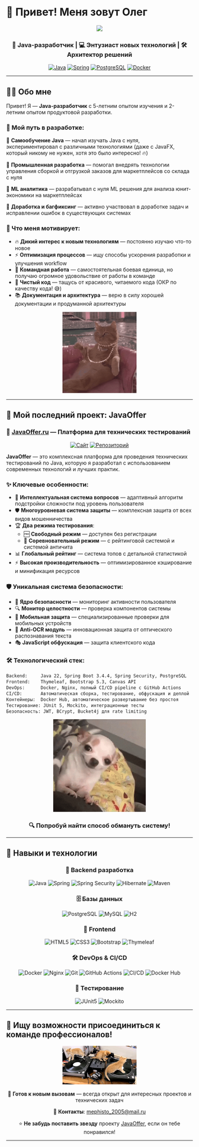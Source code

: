 # 👋 Привет! Меня зовут Олег 

<div align="center">
  <img src="https://raw.githubusercontent.com/OlegGarbuzov/OlegGarbuzov/master/zootopia-sunglasses.gif" width="300px"/>
  
  ### 🚀 Java-разработчик | 💻 Энтузиаст новых технологий | 🛠️ Архитектор решений
  
  [![Java](https://img.shields.io/badge/Java-ED8B00?style=for-the-badge&logo=openjdk&logoColor=white)](https://www.oracle.com/java/)
  [![Spring](https://img.shields.io/badge/Spring-6DB33F?style=for-the-badge&logo=spring&logoColor=white)](https://spring.io/)
  [![PostgreSQL](https://img.shields.io/badge/PostgreSQL-316192?style=for-the-badge&logo=postgresql&logoColor=white)](https://www.postgresql.org/)
  [![Docker](https://img.shields.io/badge/Docker-2496ED?style=for-the-badge&logo=docker&logoColor=white)](https://www.docker.com/)
</div>

---

## 🧑‍💻 Обо мне

Привет! Я — **Java-разработчик** с 5-летним опытом изучения и 2-летним опытом продуктовой разработки. 

### 🎯 Мой путь в разработке:

🌱 **Самообучение Java** — начал изучать Java с нуля, экспериментировал с различными технологиями (даже с JavaFX, который никому не нужен, хотя это было интересно! 🔥)

🏢 **Промышленная разработка** — помогал внедрять технологии управления сборкой и отгрузкой заказов для маркетплейсов со склада с нуля

🤖 **ML аналитика** — разрабатывал с нуля ML решения для анализа юнит-экономики на маркетплейсах

🎯 **Доработка и багфиксинг** — активно участвовал в доработке задач и исправлении ошибок в существующих системах

### 💪 Что меня мотивирует:

- 🔥 **Дикий интерес к новым технологиям** — постоянно изучаю что-то новое
- ⚡ **Оптимизация процессов** — ищу способы ускорения разработки и улучшения workflow
- 👥 **Командная работа** — самостоятельная боевая единица, но получаю огромное удовольствие от работы в команде
- 🎨 **Чистый код** — тащусь от красивого, читаемого кода (ОКР по качеству кода! 😅)
- 📚 **Документация и архитектура** — верю в силу хорошей документации и продуманной архитектуры

<div align="center">
  <img src="https://raw.githubusercontent.com/OlegGarbuzov/OlegGarbuzov/master/princess-kitty.gif" width="200px"/>
</div>

---

## 🚀 Мой последний проект: JavaOffer

### 🎯 [JavaOffer.ru](http://javaoffer.ru) — Платформа для технических тестирований

<div align="center">
  
[![Сайт](https://img.shields.io/badge/🌐_Сайт-javaoffer.ru-blue?style=for-the-badge)](http://javaoffer.ru)
[![Репозиторий](https://img.shields.io/badge/📂_GitHub-JavaOffer__public-green?style=for-the-badge)](https://github.com/OlegGarbuzov/JavaOffer_public)

</div>

**JavaOffer** — это комплексная платформа для проведения технических тестирований по Java, которую я разработал с использованием современных технологий и лучших практик.

### ✨ Ключевые особенности:

- 🧠 **Интеллектуальная система вопросов** — адаптивный алгоритм подстройки сложности под уровень пользователя
- 🛡️ **Многоуровневая система защиты** — комплексная защита от всех видов мошенничества
- 🏆 **Два режима тестирования**:
  - 🆓 **Свободный режим** — доступен без регистрации
  - 🏅 **Соревновательный режим** — с рейтинговой системой и системой античита
- 📊 **Глобальный рейтинг** — система топов с детальной статистикой
- ⚡ **Высокая производительность** — оптимизированное кэширование и минификация ресурсов

### 🛡️ Уникальная система безопасности:

- 🎯 **Ядро безопасности** — мониторинг активности пользователя
- 🔍 **Монитор целостности** — проверка компонентов системы  
- 📱 **Мобильная защита** — специализированные проверки для мобильных устройств
- 🎨 **Anti-OCR модуль** — инновационная защита от оптического распознавания текста
- 🎭 **JavaScript обфускация** — защита клиентского кода

### 🛠️ Технологический стек:

```
Backend:     Java 22, Spring Boot 3.4.4, Spring Security, PostgreSQL
Frontend:    Thymeleaf, Bootstrap 5.3, Canvas API
DevOps:      Docker, Nginx, полный CI/CD pipeline с GitHub Actions
CI/CD:       Автоматическая сборка, тестирование, обфускация и деплой
Контейнеры:  Docker Hub, автоматическое развертывание без простоя
Тестирование: JUnit 5, Mockito, интеграционные тесты
Безопасность: JWT, BCrypt, Bucket4j для rate limiting
```

<div align="center">
  <img src="https://raw.githubusercontent.com/OlegGarbuzov/OlegGarbuzov/master/lost-confused.gif" width="250px"/>
  
  ### 🔍 Попробуй найти способ обмануть систему!
</div>

---

## 🎯 Навыки и технологии

<div align="center">

### 🔧 Backend разработка
![Java](https://img.shields.io/badge/Java-ED8B00?style=flat-square&logo=openjdk&logoColor=white)
![Spring](https://img.shields.io/badge/Spring_Boot-6DB33F?style=flat-square&logo=spring&logoColor=white)
![Spring Security](https://img.shields.io/badge/Spring_Security-6DB33F?style=flat-square&logo=spring&logoColor=white)
![Hibernate](https://img.shields.io/badge/Hibernate-59666C?style=flat-square&logo=hibernate&logoColor=white)
![Maven](https://img.shields.io/badge/Apache_Maven-C71A36?style=flat-square&logo=apache-maven&logoColor=white)

### 🗄️ Базы данных
![PostgreSQL](https://img.shields.io/badge/PostgreSQL-316192?style=flat-square&logo=postgresql&logoColor=white)
![MySQL](https://img.shields.io/badge/MySQL-005C84?style=flat-square&logo=mysql&logoColor=white)
![H2](https://img.shields.io/badge/H2-0078D4?style=flat-square&logo=database&logoColor=white)

### 🎨 Frontend
![HTML5](https://img.shields.io/badge/HTML5-E34F26?style=flat-square&logo=html5&logoColor=white)
![CSS3](https://img.shields.io/badge/CSS3-1572B6?style=flat-square&logo=css3&logoColor=white)
![Bootstrap](https://img.shields.io/badge/Bootstrap-563D7C?style=flat-square&logo=bootstrap&logoColor=white)
![Thymeleaf](https://img.shields.io/badge/Thymeleaf-005F0F?style=flat-square&logo=thymeleaf&logoColor=white)

### 🛠️ DevOps & CI/CD
![Docker](https://img.shields.io/badge/Docker-2496ED?style=flat-square&logo=docker&logoColor=white)
![Nginx](https://img.shields.io/badge/Nginx-009639?style=flat-square&logo=nginx&logoColor=white)
![Git](https://img.shields.io/badge/Git-F05032?style=flat-square&logo=git&logoColor=white)
![GitHub Actions](https://img.shields.io/badge/GitHub_Actions-2088FF?style=flat-square&logo=github-actions&logoColor=white)
![CI/CD](https://img.shields.io/badge/CI/CD-4285F4?style=flat-square&logo=google-cloud&logoColor=white)
![Docker Hub](https://img.shields.io/badge/Docker_Hub-2496ED?style=flat-square&logo=docker&logoColor=white)

### 🧪 Тестирование
![JUnit5](https://img.shields.io/badge/JUnit5-25A162?style=flat-square&logo=junit5&logoColor=white)
![Mockito](https://img.shields.io/badge/Mockito-FF6900?style=flat-square&logo=mockito&logoColor=white)

</div>

---

## 🤝 Ищу возможности присоединиться к команде профессионалов!

<div align="center">
  <img src="https://raw.githubusercontent.com/OlegGarbuzov/OlegGarbuzov/master/227a5c68c832e1482ee0e24719401272886456454cb8d8566ee1fdcad4939f6d.gif" width="200px"/>

  🚀 **Готов к новым вызовам** — всегда открыт для интересных проектов и технических задач
  
  📧 **Контакты**: mephisto_2005@mail.ru
  
  ⭐ **Не забудь поставить звезду** проекту [JavaOffer](https://github.com/OlegGarbuzov/JavaOffer_public), если он тебе понравился!
</div>

---
